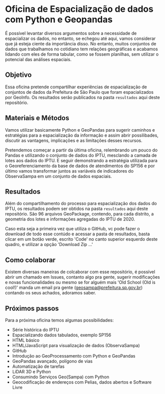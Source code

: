 # Oficina de Espacialização de dados com Python e Geopandas

É possível levantar diversos argumentos sobre a necessidade de espacializar os dados, no entanto, se echegou até aqui, vamos considerar que já esteja ciente da importância disso. No entanto, muitos conjuntos de dados que trabalhamos no cotidiano tem relações geográficas e acabamos lidando com eles de forma tabular, como se fossem planilhas, sem utilizar o potencial das análises espaciais. 

## Objetivo

Essa oficina pretende compartilhar experiências de espacialização de conjuntos de dados da Prefeitura de São Paulo que foram espacializados por GeoInfo. Os resultados serão publicados na pasta `resultados` aqui deste repositório.

## Materiais e Métodos

Vamos utilizar basicamente Python e GeoPandas para sugerir caminhos e estratégias para a espacialização da informação e assim abrir possilibades, discutir as vantagens, implicações e as limitações desses recursos.

Pretendemos começar a partir da última oficina, relembrando um pouco do Pandas e utilizando o conjunto de dados do IPTU, mesclando a camada de lotes aos dados do IPTU. E seguir demonstrando a estratégia utilizada para o Georeferenciamento da base de dados de atendimentos do SP156 e por último vamos transformar juntos as variáveis de indicadores do ObservaSampa em um conjunto de dados espaciais.

## Resultados

Além do compartilhamento do processo para espacialização dos dados do IPTU, os resultados podem ser obtidos na pasta `resultados` aqui deste repositório. São 96 arquivos GeoPackage, contendo, para cada distrito, a geometria dos lotes e informações agregadas do IPTU de 2020.

Caso esta seja a primeira vez que utiliza o GitHub, vc pode fazer o download de todo esse contúdo e acessar a pasta de resultados, basta clicar em um botão verde, escrito 'Code' no canto superior esquerdo deste quadro, e utilizar a opção 'Download Zip ...'

## Como colaborar

Existem diversas maneiras de colcaborar com esse repositório, é possível abrir um chamado em Issues, contanto algo pra gente, sugerir modificações e novas funcionalidades ou mesmo se for alguém mais 'Old School (Old is cool!)' manda um email pra gente (geosampa@prefeitura.sp.gov.br) contando os seus achados, adoramos saber.

## Próximos passos 

Para a próxima oficina temos algumas possibilidades:

* Série histórica do IPTU
* Espacializando dados tabulados, exemplo SP156
* HTML básico
* HTML/JavaScript para visualização de dados (ObservaSampa)
* GitHub
* Introdução ao GeoProcessamento com Python e GeoPandas
* GeoPandas avançado, polígono de vias
* Automatização de tarefas
* LiDAR 3D e Python
* Consumindo Serviços Geo(Sampa) com Python
* Geocodificação de endereços com Pelias, dados abertos e Software Livre
